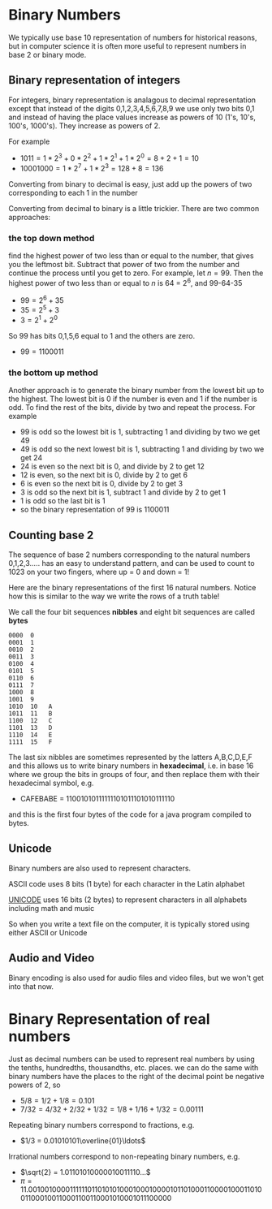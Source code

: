 # Binary Numbers
We typically use base 10 representation of numbers for historical reasons, but in computer science it is often more useful
to represent numbers in base 2 or binary mode.

## Binary representation of integers
For integers, binary representation is analagous to decimal representation except that instead of the digits 0,1,2,3,4,5,6,7,8,9
we use only two bits 0,1  and instead of having the place values increase as powers of 10 (1's, 10's, 100's, 1000's). They increase
as powers of 2.

For example
* $1011 = 1 * 2^3 + 0 * 2^2 + 1 * 2^1 + 1 * 2^0 = 8+2+1 = 10$
* $10001000 = 1 * 2^7 + 1 * 2^3 = 128+8 = 136$

Converting from binary to decimal is easy, just add up the powers of two corresponding to each 1 in the number

Converting from decimal to binary is a little trickier. There are two common approaches:

### the top down method
find the highest power of two less than or equal to the number, that gives you the leftmost bit.
Subtract that power of two from the number and continue the process until you get to zero.
For example, let $n=99$.
Then the highest power of two less than or equal to $n$ is 64 = $2^6$, and 99-64-35
* $99 = 2^6 + 35$
* $35 = 2^5 + 3$
* $3 = 2^1+2^0$

So 99 has bits 0,1,5,6 equal to 1 and the others are zero.
* $99 = 1100011$

### the bottom up method
Another approach is to generate the binary number from the lowest bit up to the highest.
The lowest bit is 0 if the number is even and 1 if the number is odd.
To find the rest of the bits, divide by two and repeat the process.
For example
* $99$ is odd so the lowest bit is 1, subtracting 1 and dividing by two we get 49
* 49 is odd so the next lowest bit is 1, subtracting 1 and dividing by two we get 24
* 24 is even so the next bit is 0, and divide by 2 to get 12
* 12 is even, so the next bit is 0, divide by 2 to get 6
* 6 is even so the next bit is 0, divide by 2 to get 3
* 3 is odd so the next bit is 1, subtract 1 and divide by 2 to get 1
* 1 is odd so the last bit is 1
* so the binary representation of 99 is 1100011

## Counting base 2
The sequence of base 2 numbers corresponding to the natural numbers 0,1,2,3..... has an easy to understand pattern,
and can be used to count to 1023 on your two fingers, where up = 0 and down = 1!

Here are the binary representations of the first 16 natural numbers. Notice how this is similar to the way we
write the rows of a truth table!

We call the four bit sequences **nibbles** and eight bit sequences are called **bytes**
```
0000  0
0001  1
0010  2
0011  3
0100  4
0101  5
0110  6
0111  7
1000  8
1001  9
1010  10   A
1011  11   B
1100  12   C
1101  13   D
1110  14   E
1111  15   F
```

The last six nibbles are sometimes represented by the latters A,B,C,D,E,F
and this allows us to write binary numbers in **hexadecimal**, i.e. in base 16
where we group the bits in groups of four, and then replace them with their hexadecimal symbol,
e.g.

* CAFEBABE = 11001010111111101011101010111110

and this is the first four bytes of the code for a java program compiled to bytes.

## Unicode
Binary numbers are also used to represent characters.

ASCII code uses 8 bits (1 byte) for each character in the Latin alphabet

[UNICODE](https://home.unicode.org/) uses 16 bits (2 bytes) to represent characters in all alphabets including math and music

So when you write a text file on the computer, it is typically stored using either ASCII or Unicode

## Audio and Video
Binary encoding is also used for audio files and video files, but we won't get into that now.

# Binary Representation of real numbers
Just as decimal numbers can be used to represent real numbers by using the tenths, hundredths, thousandths, etc. places.
we can do the same with binary numbers have the places to the right of the decimal point be negative powers of 2, so

* $5/8 = 1/2 + 1/8 = 0.101$
* $7/32 = 4/32 + 2/32 + 1/32 = 1/8 + 1/16 + 1/32 = 0.00111$

Repeating binary numbers correspond to fractions, e.g.
* $1/3 = 0.01010101\overline{01}\ldots$

Irrational numbers correspond to non-repeating binary numbers, e.g.

* $\sqrt{2} = 1.01101010000010011110...$
* $\pi = 11.00100 10000 11111 10110 10101 00010 00100 00101 10100 01100 00100 01101 00110 00100 11000 11001 10001 01000 10111 00000$



